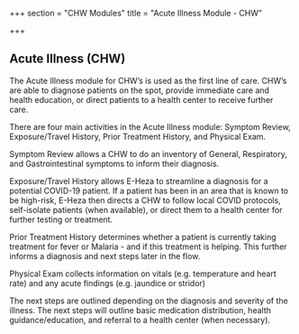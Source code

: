 +++
section = "CHW Modules"
title = "Acute Illness Module - CHW"

+++
## **Acute Illness (CHW)**

The Acute Illness module for CHW’s is used as the first line of care. CHW’s are able to diagnose patients on the spot, provide immediate care and health education, or direct patients to a health center to receive further care. 

There are four main activities in the Acute Illness module: Symptom Review, Exposure/Travel History, Prior Treatment History, and Physical Exam.

Symptom Review allows a CHW to do an inventory of General, Respiratory, and Gastrointestinal symptoms to inform their diagnosis. 

Exposure/Travel History allows E-Heza to streamline a diagnosis for a potential COVID-19 patient. If a patient has been in an area that is known to be high-risk, E-Heza then directs a CHW to follow local COVID protocols, self-isolate patients (when available), or direct them to a health center for further testing or treatment.

Prior Treatment History determines whether a patient is currently taking treatment for fever or Malaria - and if this treatment is helping. This further informs a diagnosis and next steps later in the flow.

Physical Exam collects information on vitals (e.g. temperature and heart rate) and any acute findings (e.g. jaundice or stridor)

The next steps are outlined depending on the diagnosis and severity of the illness. The next steps will outline basic medication distribution, health guidance/education, and referral to a health center (when necessary).